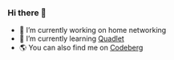### Hi there 👋

- 🔭 I’m currently working on home networking
- 🌱 I’m currently learning [Quadlet](https://docs.podman.io/en/latest/markdown/podman-systemd.unit.5.html)
- 🌎 You can also find me on [Codeberg](https://codeberg.org/cwmr)

<!--
**chadweimer/chadweimer** is a ✨ _special_ ✨ repository because its `README.md` (this file) appears on your GitHub profile.

Here are some ideas to get you started:

- 🔭 I’m currently working on ...
- 🌱 I’m currently learning ...
- 👯 I’m looking to collaborate on ...
- 🤔 I’m looking for help with ...
- 💬 Ask me about ...
- 📫 How to reach me: ...
- 😄 Pronouns: ...
- ⚡ Fun fact: ...
-->

